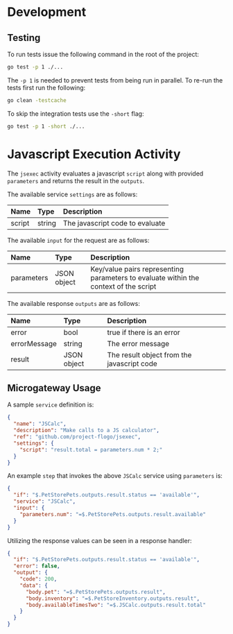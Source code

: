 # Development

## Testing

To run tests issue the following command in the root of the project:

```bash
go test -p 1 ./...
```

The `-p 1` is needed to prevent tests from being run in parallel. To re-run the tests first run the following:

```bash
go clean -testcache
```

To skip the integration tests use the `-short` flag:

```bash
go test -p 1 -short ./...
```

# Javascript Execution Activity

The `jsexec` activity evaluates a javascript `script` along with provided `parameters` and returns the result in the `outputs`.

The available service `settings` are as follows:

| Name   |  Type   | Description   |
|:-----------|:--------|:--------------|
| script | string | The javascript code to evaluate |

The available `input` for the request are as follows:

| Name   |  Type   | Description   |
|:-----------|:--------|:--------------|
| parameters | JSON object | Key/value pairs representing parameters to evaluate within the context of the script  |

The available response `outputs` are as follows:

| Name   |  Type   | Description   |
|:-----------|:--------|:--------------|
| error | bool | true if there is an error |
| errorMessage | string | The error message |
| result | JSON object | The result object from the javascript code  |

## Microgateway Usage

A sample `service` definition is:

```json
{
  "name": "JSCalc",
  "description": "Make calls to a JS calculator",
  "ref": "github.com/project-flogo/jsexec",
  "settings": {
    "script": "result.total = parameters.num * 2;"
  }
}
```

An example `step` that invokes the above `JSCalc` service using `parameters` is:

```json
{
  "if": "$.PetStorePets.outputs.result.status == 'available'",
  "service": "JSCalc",
  "input": {
    "parameters.num": "=$.PetStorePets.outputs.result.available"
  }
}
```

Utilizing the response values can be seen in a response handler:

```json
{
  "if": "$.PetStorePets.outputs.result.status == 'available'",
  "error": false,
  "output": {
    "code": 200,
    "data": {
      "body.pet": "=$.PetStorePets.outputs.result",
      "body.inventory": "=$.PetStoreInventory.outputs.result",
      "body.availableTimesTwo": "=$.JSCalc.outputs.result.total"
    }
  }
}
```
